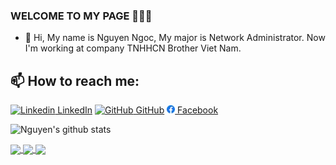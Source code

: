 ### WELCOME TO MY PAGE 👋👋👋
- 👋 Hi, My name is Nguyen Ngoc, My major is Network Administrator. Now I'm working at company TNHHCN Brother Viet Nam.

## 📫 How to reach me: 

[![Linkedin](https://i.stack.imgur.com/gVE0j.png) LinkedIn](https://www.linkedin.com/in/sudonguyennn/) [![GitHub](https://i.stack.imgur.com/tskMh.png) GitHub](https://github.com/SudoNguyenNN/) [![Facebook](https://github.com/SudoNguyenNN/SudoNguyenNN/blob/main/fb.jpg) Facebook](https://www.facebook.com/sudo.nguyennn/)


![Nguyen's github stats](https://github-readme-stats-git-masterrstaa-rickstaa.vercel.app/api?username=SudoNguyenNN&show_icons=true&theme=tokyonight&hide=contribs,prs,issues)


<a href="https://github.com/SudoNguyenNN/CCNA/">
  <!-- Change the `github-readme-stats.anuraghazra1.vercel.app` to `github-readme-stats.vercel.app`  -->
  <img align="center" src="https://github-readme-stats.anuraghazra1.vercel.app/api/pin/?username=SudoNguyenNN&repo=CCNA&theme=radical" />
</a>  


<a href="https://github.com/SudoNguyenNN/Network-Fun/">
  <!-- Change the `github-readme-stats.anuraghazra1.vercel.app` to `github-readme-stats.vercel.app`  -->
  <img align="center" src="https://github-readme-stats.anuraghazra1.vercel.app/api/pin/?username=SudoNguyenNN&repo=Network-Fun&theme=gruvbox" />
</a>  


<a href="https://github.com/SudoNguyenNN/Linux_Basic/">
  <!-- Change the `github-readme-stats.anuraghazra1.vercel.app` to `github-readme-stats.vercel.app`  -->
  <img align="center" src="https://github-readme-stats.anuraghazra1.vercel.app/api/pin/?username=SudoNguyenNN&repo=Linux_Basic&theme=cobalt" />
</a>  
